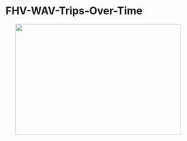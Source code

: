 # FHV-WAV-Trips-Over-Time

<p align="center">
  <img src="Time Series Map.html" width="450" height="300"/>
</p>
